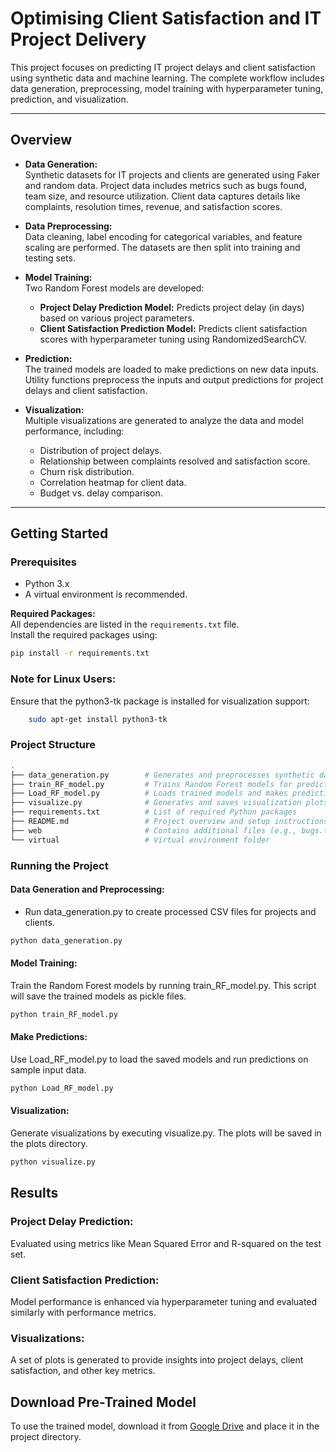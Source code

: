 # Optimising Client Satisfaction and IT Project Delivery

This project focuses on predicting IT project delays and client satisfaction using synthetic data and machine learning. The complete workflow includes data generation, preprocessing, model training with hyperparameter tuning, prediction, and visualization.

---

## Overview

- **Data Generation:**  
  Synthetic datasets for IT projects and clients are generated using Faker and random data. Project data includes metrics such as bugs found, team size, and resource utilization. Client data captures details like complaints, resolution times, revenue, and satisfaction scores.

- **Data Preprocessing:**  
  Data cleaning, label encoding for categorical variables, and feature scaling are performed. The datasets are then split into training and testing sets.

- **Model Training:**  
  Two Random Forest models are developed:
  - **Project Delay Prediction Model:** Predicts project delay (in days) based on various project parameters.
  - **Client Satisfaction Prediction Model:** Predicts client satisfaction scores with hyperparameter tuning using RandomizedSearchCV.

- **Prediction:**  
  The trained models are loaded to make predictions on new data inputs. Utility functions preprocess the inputs and output predictions for project delays and client satisfaction.

- **Visualization:**  
  Multiple visualizations are generated to analyze the data and model performance, including:
  - Distribution of project delays.
  - Relationship between complaints resolved and satisfaction score.
  - Churn risk distribution.
  - Correlation heatmap for client data.
  - Budget vs. delay comparison.

---
## Getting Started
### Prerequisites

- Python 3.x  
- A virtual environment is recommended.

**Required Packages:**  
All dependencies are listed in the `requirements.txt` file.  
Install the required packages using:

```bash
pip install -r requirements.txt
```

### Note for Linux Users:

Ensure that the python3-tk package is installed for visualization support:
    
```bash
    sudo apt-get install python3-tk
```

### Project Structure

```bash
.
├── data_generation.py        # Generates and preprocesses synthetic datasets
├── train_RF_model.py         # Trains Random Forest models for predictions
├── Load_RF_model.py          # Loads trained models and makes predictions on input data
├── visualize.py              # Generates and saves visualization plots
├── requirements.txt          # List of required Python packages
├── README.md                 # Project overview and setup instructions
├── web                       # Contains additional files (e.g., bugs.txt for Linux tk installation)
└── virtual                   # Virtual environment folder
```

### Running the Project

#### Data Generation and Preprocessing:
- Run data_generation.py to create processed CSV files for projects and clients.

```bash
python data_generation.py
 ```
#### Model Training:
Train the Random Forest models by running train_RF_model.py. This script will save the trained models as pickle files.

```bash 
python train_RF_model.py
```

#### Make Predictions:
Use Load_RF_model.py to load the saved models and run predictions on sample input data.


```bash
python Load_RF_model.py
```

#### Visualization:
Generate visualizations by executing visualize.py. The plots will be saved in the plots directory.

```bash
python visualize.py
```

## Results
### Project Delay Prediction:
Evaluated using metrics like Mean Squared Error and R-squared on the test set.

### Client Satisfaction Prediction:
Model performance is enhanced via hyperparameter tuning and evaluated similarly with performance metrics.

### Visualizations:
A set of plots is generated to provide insights into project delays, client satisfaction, and other key metrics.

## Download Pre-Trained Model
To use the trained model, download it from [Google Drive]([YOUR_LINK_HERE](https://drive.google.com/drive/folders/1MleIBVlktlS4uc4VywlNvEfg_k-1Rsbw?usp=sharing)) and place it in the project directory.
